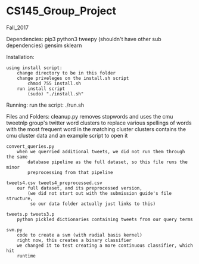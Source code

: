 # CS145_Group_Project
Fall_2017

Dependencies:
pip3
python3
tweepy
    (shouldn't have other sub dependencies)
gensim
sklearn

Installation:

    using install script:
        change directory to be in this folder
        change priveleges on the install.sh script
            chmod 755 install.sh
        run install script
            (sudo) "./install.sh"

Running:
    run the script:
        ./run.sh

Files and Folders:
    cleanup.py
        removes stopwords and uses the cmu tweetnlp group's twitter word clusters
            to replace various spellings of words with the most frequent word in
            the matching cluster
    clusters
        contains the cmu cluster data
        and an example script to open it

    convert_queries.py
        when we querried additional tweets, we did not run them through the same
            database pipeline as the full dataset, so this file runs the minor
            preprocessing from that pipeline

    tweets4.csv tweets4_preprocessed.csv
        our full dataset, and its preprocessed version,
            (we did not start out with the submission guide's file structure,
             so our data folder actually just links to this)

    tweets.p tweets3.p
        python pickled dictionaries containing tweets from our query terms

    svm.py
        code to create a svm (with radial basis kernel)
        right now, this creates a binary classifier
        we changed it to test creating a more continuous classifier, which hit
        runtime
